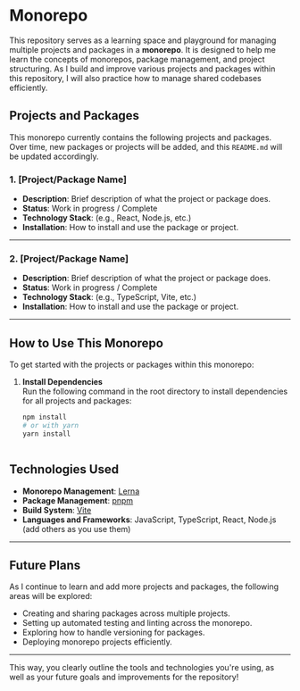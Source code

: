 # Monorepo

This repository serves as a learning space and playground for managing multiple projects and packages in a **monorepo**. It is designed to help me learn the concepts of monorepos, package management, and project structuring. As I build and improve various projects and packages within this repository, I will also practice how to manage shared codebases efficiently.

## Projects and Packages

This monorepo currently contains the following projects and packages. Over time, new packages or projects will be added, and this `README.md` will be updated accordingly.

### 1. [Project/Package Name]

- **Description**: Brief description of what the project or package does.
- **Status**: Work in progress / Complete
- **Technology Stack**: (e.g., React, Node.js, etc.)
- **Installation**: How to install and use the package or project.

---

### 2. [Project/Package Name]

- **Description**: Brief description of what the project or package does.
- **Status**: Work in progress / Complete
- **Technology Stack**: (e.g., TypeScript, Vite, etc.)
- **Installation**: How to install and use the package or project.

---

## How to Use This Monorepo

To get started with the projects or packages within this monorepo:

1. **Install Dependencies**  
   Run the following command in the root directory to install dependencies for all projects and packages:

   ```bash
   npm install
   # or with yarn
   yarn install


   
## Technologies Used

- **Monorepo Management**: [Lerna](https://lerna.js.org/)
- **Package Management**: [pnpm](https://pnpm.io/)
- **Build System**: [Vite](https://vitejs.dev/)
- **Languages and Frameworks**: JavaScript, TypeScript, React, Node.js (add others as you use them)

---

## Future Plans

As I continue to learn and add more projects and packages, the following areas will be explored:

- Creating and sharing packages across multiple projects.
- Setting up automated testing and linting across the monorepo.
- Exploring how to handle versioning for packages.
- Deploying monorepo projects efficiently.

---

This way, you clearly outline the tools and technologies you're using, as well as your future goals and improvements for the repository!